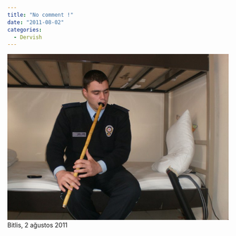 ```yaml
---
title: "No comment !"
date: "2011-08-02"
categories: 
  - Dervish
---
```


[![polis.jpg](../uploads/2011/08/polis.jpg)](../uploads/2011/08/polis.jpg "polis.jpg") Bitlis, 2 ağustos 2011

